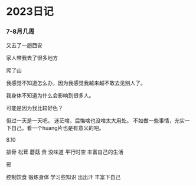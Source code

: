 # 2023日记

### 7-8月几周

又去了一趟西安

家人带我去了很多地方 

爬了山

我感觉不知道怎么办，因为我感觉我越来越不敢去见别人了。

我身体不知道为什么会影响到很多人。 

可能是因为我比较好色？ 

但过一天是一天吧。 迷茫啥，后悔啥也没啥太大用处。 不如做一些事情，充实一下自己。看一个huang片也是有意义的吧。



8.10

排骨 松茸 蘑菇 贵 没味道 平行时空 丰富自己的生活

邪

控制饮食  锻炼身体 学习些知识 出出汗 丰富下自己
